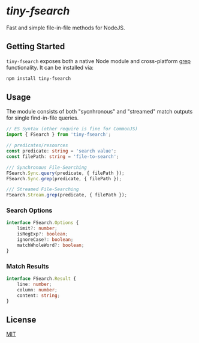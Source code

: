 # *tiny-fsearch*

Fast and simple file-in-file methods for NodeJS.

## Getting Started

`tiny-fsearch` exposes both a native Node module and cross-platform [grep](https://en.wikipedia.org/wiki/Grep) functionality. It can be installed via:

```bash
npm install tiny-fsearch
```

## Usage

The module consists of both "sycnhronous" and "streamed" match outputs for single find-in-file queries.

```typescript
// ES Syntax (other require is fine for CommonJS)
import { FSearch } from 'tiny-fsearch';

// predicates/resources
const predicate: string = 'search value';
const filePath: string = 'file-to-search';

/// Synchronous File-Searching
FSearch.Sync.query(predicate, { filePath });
FSearch.Sync.grep(predicate, { filePath });

/// Streamed File-Searching
FSearch.Stream.grep(predicate, { filePath });
```

### Search Options

```typescript
interface FSearch.Options {
    limit?: number;
    isRegExp?: boolean;
    ignoreCase?: boolean;
    matchWholeWord?: boolean;
}
```

### Match Results

```typescript
interface FSearch.Result {
    line: number;
    column: number;
    content: string;
}
```

## License

[MIT](https://opensource.org/licenses/MIT)
